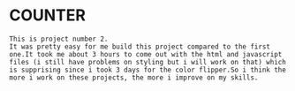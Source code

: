 # COUNTER

    This is project number 2.
    It was pretty easy for me build this project compared to the first one.It took me about 3 hours to come out with the html and javascript files (i still have problems on styling but i will work on that) which is supprising since i took 3 days for the color flipper.So i think the more i work on these projects, the more i improve on my skills.
